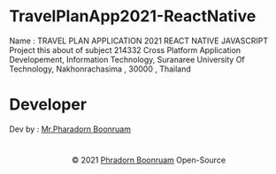 # TravelPlanApp2021-ReactNative
Name : TRAVEL PLAN APPLICATION 2021 REACT NATIVE JAVASCRIPT <br/>
Project this about of subject 214332 Cross Platform Application Developement, Information Technology, Suranaree University Of Technology, Nakhonrachasima , 30000 , Thailand
# Developer
Dev by : <a href="https://www.facebook.com/PharadornB/">Mr.Pharadorn Boonruam </a><br/>
#
<p align="center">© 2021 <a href="https://www.facebook.com/PharadornB/">Phradorn Boonruam</a> Open-Source</p>



